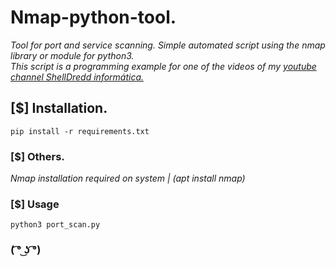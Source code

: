 # Nmap-python-tool.
*Tool for port and service scanning. Simple automated script using the nmap library or module for python3.*<br>
*This script is a programming example for one of the videos of my <a href="https://www.youtube.com/channel/UCV_nyB99w6s3tNTSK6aRI9Q" target="_blank">youtube channel ShellDredd informática.</a>*
## [$] Installation.
<code>pip install -r requirements.txt</code>
### [$] Others.
*Nmap installation required on system | (apt install nmap)*
### [$] Usage
<code>python3 port_scan.py</code>
### ( ͡° ͜ʖ ͡°)
